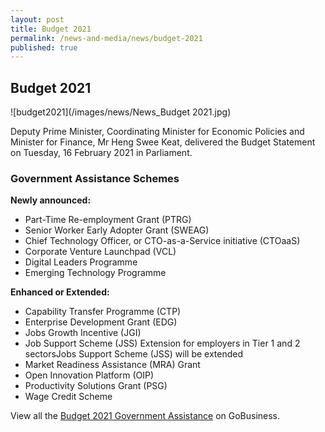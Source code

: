 ```yaml
---
layout: post
title: Budget 2021
permalink: /news-and-media/news/budget-2021
published: true
---
```


## Budget 2021

![budget2021](/images/news/News_Budget 2021.jpg)

Deputy Prime Minister, Coordinating Minister for Economic Policies and Minister for Finance, Mr Heng Swee Keat, delivered the Budget Statement on Tuesday, 16 February 2021 in Parliament.

### Government Assistance Schemes

**Newly announced:**
- Part-Time Re-employment Grant (PTRG)
- Senior Worker Early Adopter Grant (SWEAG)
- Chief Technology Officer, or CTO-as-a-Service initiative (CTOaaS)
- Corporate Venture Launchpad (VCL)
- Digital Leaders Programme
- Emerging Technology Programme

**Enhanced or Extended:**
- Capability Transfer Programme (CTP)
- Enterprise Development Grant (EDG)
- Jobs Growth Incentive (JGI)
- Job Support Scheme (JSS) Extension for employers in Tier 1 and 2 sectorsJobs Support Scheme (JSS) will be extended
- Market Readiness Assistance (MRA) Grant
- Open Innovation Platform (OIP)
- Productivity Solutions Grant (PSG)
- Wage Credit Scheme

View all the [Budget 2021 Government Assistance](/gov-assist/budget-2021/) on GoBusiness.
